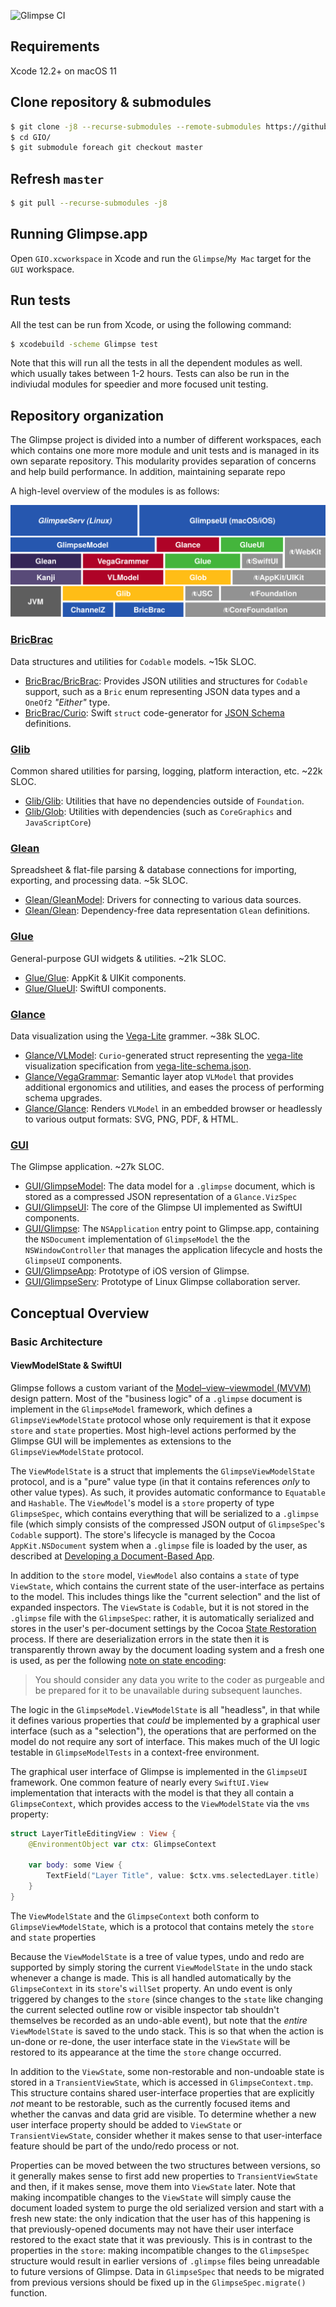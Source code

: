 ![Glimpse CI](https://github.com/glimpseio/GIO/workflows/Glimpse%20CI/badge.svg)

## Requirements

Xcode 12.2+ on macOS 11

## Clone repository & submodules

```bash
$ git clone -j8 --recurse-submodules --remote-submodules https://github.com/glimpseio/GIO.git
$ cd GIO/
$ git submodule foreach git checkout master
```
 
## Refresh `master`

```bash
$ git pull --recurse-submodules -j8
```


## Running Glimpse.app

Open `GIO.xcworkspace` in Xcode and run the `Glimpse`/`My Mac` target for the `GUI` workspace.
  
  
## Run tests

All the test can be run from Xcode, or using the following command:

```bash
$ xcodebuild -scheme Glimpse test
```

Note that this will run all the tests in all the dependent modules as well. which usually takes between 1-2 hours. Tests can also be run in the indiviudal modules for speedier and more focused unit testing.

## Repository organization

The Glimpse project is divided into a number of different workspaces, each which contains one more more module and unit tests and is managed in its own separate repository. This modularity provides separation of concerns and help build performance. In addition, maintaining separate repo

A high-level overview of the modules is as follows:

![](glimpse_architecture.svg)

### [BricBrac](https://github.com/glimpseio/BricBrac)
Data structures and utilities for `Codable` models. ~15k SLOC.
 * [BricBrac/BricBrac](https://github.com/glimpseio/BricBrac/tree/master/Sources/BricBrac): Provides JSON utilities and structures for `Codable` support, such as a `Bric` enum representing JSON data types and a `OneOf2` *"Either"* type.
 * [BricBrac/Curio](https://github.com/glimpseio/BricBrac/tree/master/Sources/Curio): Swift `struct` code-generator for [JSON Schema](http://json-schema.org) definitions.
 
 ### [Glib](https://github.com/glimpseio/Glib)
 Common shared utilities for parsing, logging, platform interaction, etc. ~22k SLOC.
 * [Glib/Glib](https://github.com/glimpseio/Glib/tree/master/Glib): Utilities that have no dependencies outside of `Foundation`.
 * [Glib/Glob](https://github.com/glimpseio/Glib/tree/master/Glob): Utilities with dependencies (such as `CoreGraphics` and `JavaScriptCore`)
 
 ### [Glean](https://github.com/glimpseio/Glean)
 Spreadsheet & flat-file parsing & database connections for importing, exporting, and processing data. ~5k SLOC.
 * [Glean/GleanModel](https://github.com/glimpseio/Glean/tree/master/Glean): Drivers for connecting to various data sources.
 * [Glean/Glean](https://github.com/glimpseio/Glean/tree/master/GleanModel): Dependency-free data representation `Glean` definitions.

### [Glue](https://github.com/glimpseio/Glue)
General-purpose GUI widgets & utilities. ~21k SLOC.
* [Glue/Glue](https://github.com/glimpseio/Glue/tree/master/Glue): AppKit & UIKit components.
* [Glue/GlueUI](https://github.com/glimpseio/Glue/tree/master/GlueUI): SwiftUI components.

### [Glance](https://github.com/glimpseio/Glance)
Data visualization using the [Vega-Lite](https://vega.github.io) grammer. ~38k SLOC.
 * [Glance/VLModel](https://github.com/glimpseio/Glance/tree/master/VLModel): `Curio`-generated struct representing the [vega-lite](https://vega.github.io/vega-lite/docs/spec.html) visualization specification from [vega-lite-schema.json](https://github.com/glimpseio/Glance/blob/master/Glance/Resources/js/vega-lite-schema.json).
 * [Glance/VegaGrammar](https://github.com/glimpseio/Glance/tree/master/VegaGrammar): Semantic layer atop `VLModel` that provides additional ergonomics and utilities, and eases the process of performing schema upgrades.
 * [Glance/Glance](https://github.com/glimpseio/Glance/tree/master/Glance): Renders `VLModel` in an embedded browser or headlessly to various output formats: SVG, PNG, PDF, & HTML.
 
 ### [GUI](https://github.com/glimpseio/GUI)
 The Glimpse application. ~27k SLOC.
 * [GUI/GlimpseModel](https://github.com/glimpseio/GUI/tree/master/GlimpseModel): The data model for a `.glimpse` document, which is stored as a compressed JSON representation of a `Glance.VizSpec`
 * [GUI/GlimpseUI](https://github.com/glimpseio/GUI/tree/master/GlimpseUI): The core of the Glimpse UI implemented as SwiftUI components.
 * [GUI/Glimpse](https://github.com/glimpseio/GUI/tree/master/Glimpse): The `NSApplication` entry point to Glimpse.app, containing the `NSDocument` implementation of `GlimpseModel` the the `NSWindowController` that manages the application lifecycle and hosts the `GlimpseUI` components.
 * [GUI/GlimpseApp](https://github.com/glimpseio/GUI/tree/master/GlimpseApp): Prototype of iOS version of Glimpse.
 * [GUI/GlimpseServ](https://github.com/glimpseio/GUI/tree/master/GlimpseServ): Prototype of Linux Glimpse collaboration server.

## Conceptual Overview

### Basic Architecture

#### ViewModelState & SwiftUI

Glimpse follows a custom variant of the [Model–view–viewmodel (MVVM)](https://en.wikipedia.org/wiki/Model–view–viewmodel) design pattern. Most of the "business logic" of a `.glimpse` document is implement in the `GlimpseModel` framework, which defines a `GlimpseViewModelState` protocol whose only requirement is that it expose `store` and `state` properties. Most high-level actions performed by the Glimpse GUI will be implementes as extensions to the `GlimpseViewModelState` protocol. 

The `ViewModelState` is a struct that implements the `GlimpseViewModelState` protocol, and is a "pure" value type (in that it contains references *only* to other value types). As such, it provides automatic conformance to `Equatable` and `Hashable`. The `ViewModel`'s model is a `store` property of type `GlimpseSpec`, which contains everything that will be serialized to a `.glimpse` file (which simply consists of the compressed JSON output of `GlimpseSpec`'s `Codable` support). The store's lifecycle is managed by the Cocoa `AppKit.NSDocument` system when a `.glimpse` file is loaded by the user, as described at [Developing a Document-Based App](https://developer.apple.com/documentation/appkit/documents_data_and_pasteboard/developing_a_document-based_app). 

In addition to the `store` model, `ViewModel` also contains a `state` of type `ViewState`, which contains the current state of the user-interface as pertains to the model. This includes things like the "current selection" and the list of expanded inspectors. The `ViewState` is `Codable`, but it is not stored in the `.glimpse` file with the `GlimpseSpec`: rather, it is automatically serialized and stores in the user's per-document settings by the Cocoa [State Restoration](https://developer.apple.com/documentation/uikit/uiviewcontroller/1621461-encoderestorablestatewithcoder) process. If there are deserialization errors in the state then it is transparently thrown away by the document loading system and a fresh one is used, as per the following [note on state encoding](https://developer.apple.com/documentation/uikit/uiviewcontroller/1621461-encoderestorablestatewithcoder): 

> You should consider any data you write to the coder as purgeable and be prepared for it to be unavailable during subsequent launches.


The logic in the `GlimpseModel.ViewModelState` is all "headless", in that while it defines various properties that *could* be implemented by a graphical user interface (such as a "selection"), the operations that are performed on the model do not require any sort of interface. This makes much of the UI logic testable in `GlimpseModelTests` in a context-free environment.

The graphical user interface of Glimpse is implemented in the `GlimpseUI` framework. One common feature of nearly every `SwiftUI.View` implementation that interacts with the model is that they all contain a `GlimpseContext`, which provides access to the `ViewModelState` via the `vms` property:

```swift
struct LayerTitleEditingView : View {
    @EnvironmentObject var ctx: GlimpseContext
    
    var body: some View {
        TextField("Layer Title", value: $ctx.vms.selectedLayer.title)
    }
}
```

The `ViewModelState` and the `GlimpseContext` both conform to `GlimpseViewModelState`, which is a protocol that contains metely the `store` and `state` properties

Because the `ViewModelState` is a tree of value types, undo and redo are supported by simply storing the current `ViewModelState` in the undo stack whenever a change is made. This is all handled automatically by the `GlimpseContext` in its `store`'s `willSet` property. An undo event is only triggered by changes to the `store` (since changes to the `state` like changing the current selected outline row or visible inspector tab shouldn't themselves be recorded as an undo-able event), but note that the *entire* `ViewModelState` is saved to the undo stack. This is so that when the action is un-done or re-done, the user interface state in the `ViewState` will be restored to its appearance at the time the `store` change occurred.

In addition to the `ViewState`, some non-restorable and non-undoable state is stored in a `TransientViewState`, which is accessed in `GlimpseContext.tmp`. This structure contains shared user-interface properties that are explicitly *not* meant to be restorable, such as the currently focused items and whether the canvas and data grid are visible. To determine whether a new user interface property should be added to `ViewState` or `TransientViewState`, consider whether it makes sense to that user-interface feature should be part of the undo/redo process or not. 

Properties can be moved between the two structures between versions, so it generally makes sense to first add new properties to `TransientViewState` and then, if it makes sense, move them into `ViewState` later. Note that making incompatible changes to the `ViewState` will simply cause the document loaded system to purge the old serialized version and start with a fresh new state: the only indication that the user has of this happening is that previously-opened documents may not have their user interface restored to the exact state that it was previously. This is in contrast to the properties in the `store`: making incompatible changes to the `GlimpseSpec` structure would result in earlier versions of `.glimpse` files being unreadable to future versions of Glimpse. Data in `GlimpseSpec` that needs to be migrated from previous versions should be fixed up in the `GlimpseSpec.migrate()` function.




